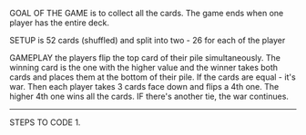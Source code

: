 GOAL OF THE GAME 
is to collect all the cards. The game ends when one player has the entire deck.

SETUP
is 52 cards (shuffled) and split into two - 26 for each of the player

GAMEPLAY
the players flip the top card of their pile simultaneously.
The winning card is the one with the higher value and the winner takes both cards and places them at the bottom of their pile. 
If the cards are equal - it's war. Then each player takes 3 cards face down and flips a 4th one. The higher 4th one wins all the cards. 
IF there's another tie, the war continues. 

-------------------------------------------------------------------------

STEPS TO CODE
1. 
